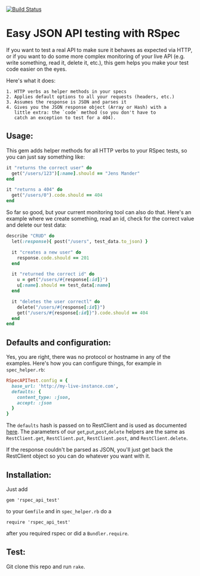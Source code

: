 [![Build Status](https://secure.travis-ci.org/jayniz/rspec_api_test.png?branch=master)](https://travis-ci.org/jayniz/rspec_api_test)

Easy JSON API testing with RSpec
================================

If you want to test a real API to make sure it behaves as
expected via HTTP, or if you want to do some more complex
monitoring of your live API (e.g. write something, read it,
delete it, etc.), this gem helps you make your test code easier
on the eyes.

Here's what it does:

    1. HTTP verbs as helper methods in your specs
    2. Applies default options to all your requests (headers, etc.)
    3. Assumes the response is JSON and parses it
    4. Gives you the JSON response object (Array or Hash) with a
       little extra: the `code` method (so you don't have to 
       catch an exception to test for a 404).

Usage:
------

This gem adds helper methods for all HTTP verbs to your RSpec
tests, so you can just say something like:

```ruby
it "returns the correct user" do
  get("/users/123")[:name].should == "Jens Mander"
end

it "returns a 404" do 
  get("/users/0").code.should == 404
end
```

So far so good, but your current monitoring tool can also do that.
Here's an example where we create something, read an id, check
for the correct value and delete our test data:

```ruby
describe "CRUD" do
  let(:response){ post("/users", test_data.to_json) }

  it "creates a new user" do
    response.code.should == 201
  end

  it "returned the correct id" do
    u = get("/users/#{response[:id]}")
    u[:name].should == test_data[:name]
  end

  it "deletes the user correctl" do
    delete("/users/#{response[:id]}")
    get("/users/#{response[:id]}").code.should == 404
  end
end
```

Defaults and configuration:
---------------------------

Yes, you are right, there was no protocol or hostname in any
of the examples. Here's how you can configure things, for example
in `spec_helper.rb`:

```ruby
RSpecAPITest.config = {
  base_url: 'http://my-live-instance.com',
  defaults: {
    content_type: :json,
    accept: :json
  }
}
```

The `defaults` hash is passed on to RestClient and is used as
documented [here](https://github.com/archiloque/rest-client).
The parameters of our `get`,`put`,`post`,`delete` helpers are 
the same as `RestClient.get`, `RestClient.put`, `RestClient.post`,
and `RestClient.delete`.

If the response couldn't be parsed as JSON, you'll just get
back the RestClient object so you can do whatever you want with
it.

Installation:
-------------
Just add

    gem 'rspec_api_test'

to your `Gemfile` and in `spec_helper.rb` do a 

    require 'rspec_api_test'

after you required rspec or did a `Bundler.require`.


Test:
-----
Git clone this repo and run `rake`.
